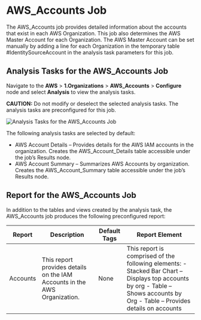 # AWS_Accounts Job

The AWS_Accounts job provides detailed information about the accounts that exist in each AWS
Organization. This job also determines the AWS Master Account for each Organization. The AWS Master
Account can be set manually by adding a line for each Organization in the temporary table
#IdentitySourceAccount in the analysis task parameters for this job.

## Analysis Tasks for the AWS_Accounts Job

Navigate to the **AWS** > **1.Organizations** > **AWS_Accounts** > **Configure** node and select
**Analysis** to view the analysis tasks.

**CAUTION:** Do not modify or deselect the selected analysis tasks. The analysis tasks are
preconfigured for this job.

![Analysis Tasks for the AWS_Accounts Job](/img/product_docs/accessanalyzer/solutions/aws/organizations/accountsanalysis.webp)

The following analysis tasks are selected by default:

- AWS Account Details – Provides details for the AWS IAM accounts in the organization. Creates the
  AWS_Account_Details table accessible under the job’s Results node.
- AWS Account Summary – Summarizes AWS Accounts by organization. Creates the AWS_Account_Summary
  table accessible under the job’s Results node.

## Report for the AWS_Accounts Job

In addition to the tables and views created by the analysis task, the AWS_Accounts job produces the
following preconfigured report:

| Report   | Description                                                               | Default Tags | Report Element                                                                                                                                                                |
| -------- | ------------------------------------------------------------------------- | ------------ | ----------------------------------------------------------------------------------------------------------------------------------------------------------------------------- |
| Accounts | This report provides details on the IAM Accounts in the AWS Organization. | None         | This report is comprised of the following elements: - Stacked Bar Chart – Displays top accounts by org - Table – Shows accounts by Org - Table – Provides details on accounts |
